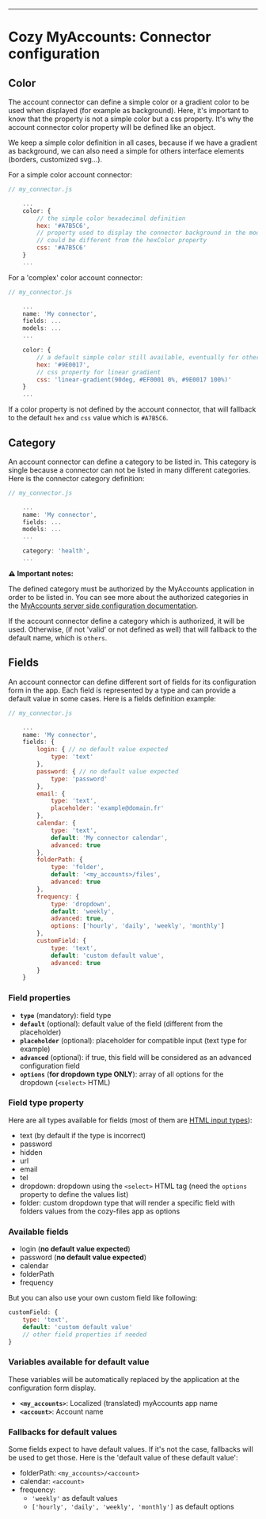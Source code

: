 
---

# Cozy MyAccounts: Connector configuration

## Color

The account connector can define a simple color or a gradient color to be used when displayed (for example as background). Here, it's important to know that the property is not a simple color but a css property. It's why the account connector color property will be defined like an object.

We keep a simple color definition in all cases, because if we have a gradient as background, we can also need a simple for others interface elements (borders, customized svg...).

For a simple color account connector:

```javascript
// my_connector.js

    ...
    color: {
        // the simple color hexadecimal definition
        hex: '#A7B5C6',
        // property used to display the connector background in the modal,
        // could be different from the hexColor property
        css: '#A7B5C6'
    }
    ...
```

For a 'complex' color account connector:

```javascript
// my_connector.js

    ...
    name: 'My connector',
    fields: ...
    models: ...
    ...

    color: {
        // a default simple color still available, eventually for other usages
        hex: '#9E0017',
        // css property for linear gradient
        css: 'linear-gradient(90deg, #EF0001 0%, #9E0017 100%)'
    }
    ...
```

If a color property is not defined by the account connector, that will fallback to the default `hex` and `css` value which is `#A7B5C6`.

## Category

An account connector can define a category to be listed in. This category is single because a connector can not be listed in many different categories. Here is the connector category definition:

```javascript
// my_connector.js

    ...
    name: 'My connector',
    fields: ...
    models: ...
    ...

    category: 'health',
    ...
```

__⚠️ Important notes:__

The defined category must be authorized by the MyAccounts application in order to be listed in. You can see more about the authorized categories in the [MyAccounts server side configuration documentation](server-side-configuration.md).

If the account connector define a category which is authorized, it will be used. Otherwise, (if not 'valid' or not defined as well) that will fallback to the default name, which is `others`.

## Fields

An account connector can define different sort of fields for its configuration form in the app. Each field is represented by a type and can provide a default value in some cases. Here is a fields definition example:

```javascript
// my_connector.js

    ...
    name: 'My connector',
    fields: {
        login: { // no default value expected
            type: 'text'
        },
        password: { // no default value expected
            type: 'password'
        },
        email: {
            type: 'text',
            placeholder: 'example@domain.fr'
        },
        calendar: {
            type: 'text',
            default: 'My connector calendar',
            advanced: true
        },
        folderPath: {
            type: 'folder',
            default: '<my_accounts>/files',
            advanced: true
        },
        frequency: {
            type: 'dropdown',
            default: 'weekly',
            advanced: true,
            options: ['hourly', 'daily', 'weekly', 'monthly']
        },
        customField: {
            type: 'text',
            default: 'custom default value',
            advanced: true
        }
    }
```

### Field properties

* __`type`__ (mandatory): field type
* __`default`__ (optional): default value of the field (different from the placeholder)
* __`placeholder`__ (optional): placeholder for compatible input (text type for example)
* __`advanced`__ (optional): if true, this field will be considered as an advanced configuration field
* __`options`__ (__for dropdown type ONLY__): array of all options for the dropdown (`<select>` HTML)

### Field type property
Here are all types available for fields (most of them are [HTML input types](https://developer.mozilla.org/en-US/docs/Web/HTML/Element/input)):

* text (by default if the type is incorrect)
* password
* hidden
* url
* email
* tel
* dropdown: dropdown using the `<select>` HTML tag (need the `options` property to define the values list)
* folder: custom dropdown type that will render a specific field with folders values from the cozy-files app as options

### Available fields

* login (__no default value expected__)
* password (__no default value expected__)
* calendar
* folderPath
* frequency

But you can also use your own custom field like following:

```javascript
customField: {
    type: 'text',
    default: 'custom default value'
    // other field properties if needed
}
```

### Variables available for default value
These variables will be automatically replaced by the application at the configuration form display.

* __`<my_accounts>`__: Localized (translated) myAccounts app name
* __`<account>`__: Account name

### Fallbacks for default values

Some fields expect to have default values. If it's not the case, fallbacks will be used to get those. Here is the 'default value of these default value':

* folderPath: `<my_accounts>/<account>`
* calendar: `<account>`
* frequency:
    * `'weekly'` as default values
    * `['hourly', 'daily', 'weekly', 'monthly']` as default options

